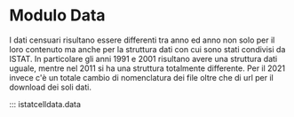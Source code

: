 # Modulo Data

I dati censuari risultano essere differenti tra anno ed anno non solo per il loro contenuto ma anche per la struttura 
dati con cui sono stati condivisi da ISTAT.
In particolare gli anni 1991 e 2001 risultano avere una struttura dati uguale, mentre nel 2011 si ha una struttura 
totalmente differente. Per il 2021 invece c'è un totale cambio di nomenclatura dei file oltre che di url per il 
download dei soli dati.

::: istatcelldata.data
